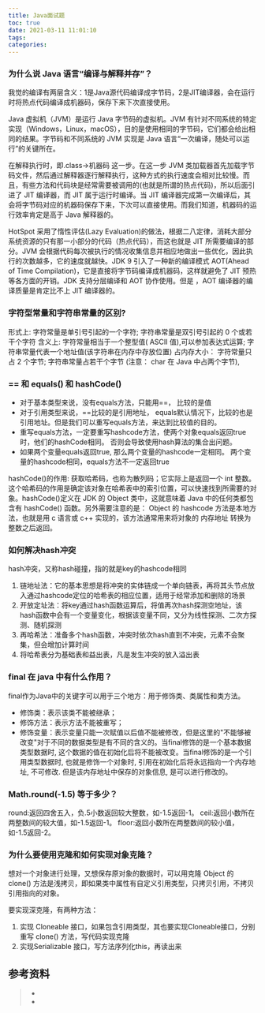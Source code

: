 ```yaml
---
title: Java面试题
toc: true
date: 2021-03-11 11:01:10
tags:
categories:
---
```


### 为什么说 Java 语言“编译与解释并存”？
我觉的编译有两层含义：1是Java源代码编译成字节码，2是JIT编译器，会在运行时将热点代码编译成机器码，保存下来下次直接使用。

Java 虚拟机（JVM）是运行 Java 字节码的虚拟机。JVM 有针对不同系统的特定实现（Windows，Linux，macOS），目的是使用相同的字节码，它们都会给出相同的结果。字节码和不同系统的 JVM 实现是 Java 语言“一次编译，随处可以运行”的关键所在。

在解释执行时，即.class->机器码 这一步。在这一步 JVM 类加载器首先加载字节码文件，然后通过解释器逐行解释执行，这种方式的执行速度会相对比较慢。而且，有些方法和代码块是经常需要被调用的(也就是所谓的热点代码)，所以后面引进了 JIT 编译器，而 JIT 属于运行时编译。当 JIT 编译器完成第一次编译后，其会将字节码对应的机器码保存下来，下次可以直接使用。而我们知道，机器码的运行效率肯定是高于 Java 解释器的。

HotSpot 采用了惰性评估(Lazy Evaluation)的做法，根据二八定律，消耗大部分系统资源的只有那一小部分的代码（热点代码），而这也就是 JIT 所需要编译的部分。JVM 会根据代码每次被执行的情况收集信息并相应地做出一些优化，因此执行的次数越多，它的速度就越快。JDK 9 引入了一种新的编译模式 AOT(Ahead of Time Compilation)，它是直接将字节码编译成机器码，这样就避免了 JIT 预热等各方面的开销。JDK 支持分层编译和 AOT 协作使用。但是 ，AOT 编译器的编译质量是肯定比不上 JIT 编译器的。

### 字符型常量和字符串常量的区别?
形式上: 字符常量是单引号引起的一个字符; 字符串常量是双引号引起的 0 个或若干个字符
含义上: 字符常量相当于一个整型值( ASCII 值),可以参加表达式运算; 字符串常量代表一个地址值(该字符串在内存中存放位置)
占内存大小： 字符常量只占 2 个字节; 字符串常量占若干个字节 (注意： char 在 Java 中占两个字节),

### == 和 equals() 和 hashCode()
- 对于基本类型来说，没有equals方法，只能用==， 比较的是值
- 对于引用类型来说，==比较的是引用地址， equals默认情况下，比较的也是引用地址。但是我们可以重写equals方法，来达到比较值的目的。 
- 重写equals方法，一定要重写hashcode方法，使两个对象equals返回true时，他们的hashCode相同。 否则会导致使用hash算法的集合出问题。
- 如果两个变量equals返回true, 那么两个变量的hashcode一定相同。 两个变量的hashcode相同，equals方法不一定返回true

hashCode()的作用: 获取哈希码，也称为散列码；它实际上是返回一个 int 整数。这个哈希码的作用是确定该对象在哈希表中的索引位置，可以快速找到所需要的对象。hashCode()定义在 JDK 的 Object 类中，这就意味着 Java 中的任何类都包含有 hashCode() 函数。另外需要注意的是： Object 的 hashcode 方法是本地方法，也就是用 c 语言或 c++ 实现的，该方法通常用来将对象的 内存地址 转换为整数之后返回。

### 如何解决hash冲突
hash冲突，又称hash碰撞，指的就是key的hashcode相同

1. 链地址法：它的基本思想是将冲突的实体链成一个单向链表，再将其头节点放入通过hashcode定位的哈希表的相应位置，适用于经常添加和删除的场景
2. 开放定址法：将key通过hash函数运算后，将值再次hash探测空地址，该hash函数中会有一个变量变化，根据该变量不同，又分为线性探测、二次方探测、随机探测
3. 再哈希法：准备多个hash函数，冲突时依次hash直到不冲突，元素不会聚集，但会增加计算时间
4. 将哈希表分为基础表和益出表，凡是发生冲突的放入溢出表

### final 在 java 中有什么作用？
final作为Java中的关键字可以用于三个地方：用于修饰类、类属性和类方法。

- 修饰类：表示该类不能被继承；
- 修饰方法：表示方法不能被重写；
- 修饰变量：表示变量只能一次赋值以后值不能被修改，但是这里的"不能够被改变"对于不同的数据类型是有不同的含义的。当final修饰的是一个基本数据类型数据时, 这个数据的值在初始化后将不能被改变。当final修饰的是一个引用类型数据时, 也就是修饰一个对象时, 引用在初始化后将永远指向一个内存地址, 不可修改. 但是该内存地址中保存的对象信息, 是可以进行修改的。

### Math.round(-1.5) 等于多少？
round:返回四舍五入，负.5小数返回较大整数，如-1.5返回-1。
ceil:返回小数所在两整数间的较大值，如-1.5返回-1。
floor:返回小数所在两整数间的较小值，如-1.5返回-2。

### 为什么要使用克隆和如何实现对象克隆？
想对一个对象进行处理，又想保存原对象的数据时，可以用克隆
Object 的 clone() 方法是浅拷贝，即如果类中属性有自定义引用类型，只拷贝引用，不拷贝引用指向的对象。

要实现深克隆，有两种方法：
1. 实现 Cloneable 接口，如果包含引用类型，其也要实现Cloneable接口，分别重写 clone() 方法，写代码实现克隆
2. 实现Serializable 接口，写方法序列化this，再读出来

## 参考资料
> - []()
> - []()
